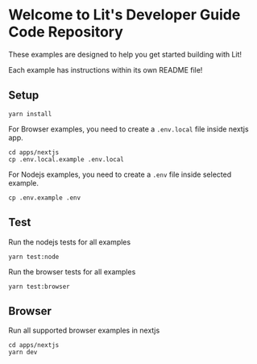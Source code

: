 # Welcome to Lit's Developer Guide Code Repository

These examples are designed to help you get started building with Lit!

Each example has instructions within its own README file!

## Setup

```
yarn install
```

For Browser examples, you need to create a `.env.local` file inside nextjs app.

```
cd apps/nextjs
cp .env.local.example .env.local
```

For Nodejs examples, you need to create a `.env` file inside selected example.

```
cp .env.example .env
```

## Test

Run the nodejs tests for all examples

```
yarn test:node
```

Run the browser tests for all examples

```
yarn test:browser
```

## Browser

Run all supported browser examples in nextjs

```
cd apps/nextjs
yarn dev
```
